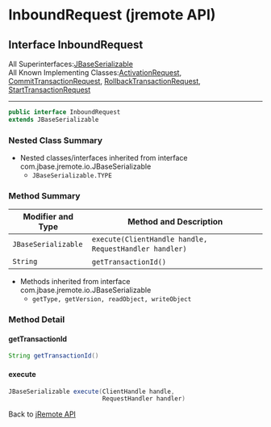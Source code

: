 # InboundRequest (jremote API)

<PageHeader />

## Interface InboundRequest

All Superinterfaces:[JBaseSerializable](./../../../../io/jbaseserializable-(jremote-api) "interface in com.jbase.jremote.io")  
All Known Implementing Classes:[ActivationRequest](./../activationrequest-(jremote-api) "class in com.jbase.jremote.jca.inflow.protocol"), [CommitTransactionRequest](./../../../../protocol/committransactionrequest-(jremote-api) "class in com.jbase.jremote.jca.inflow.protocol"), [RollbackTransactionRequest](./../../../../protocol/rollbacktransactionrequest-(jremote-api) "class in com.jbase.jremote.jca.inflow.protocol"), [StartTransactionRequest](./../starttransactionrequest-(jremote-api) "class in com.jbase.jremote.jca.inflow.protocol")
* * *

```java
public interface InboundRequest
extends JBaseSerializable
```

### Nested Class Summary

- Nested classes/interfaces inherited from interface com.jbase.jremote.io.JBaseSerializable
  - `JBaseSerializable.TYPE`

### Method Summary

| Modifier and Type | Method and Description |
| --- | --- |
| `JBaseSerializable` | `execute(ClientHandle handle, RequestHandler handler)`  |
| `String` | `getTransactionId()`  |

- Methods inherited from interface com.jbase.jremote.io.JBaseSerializable
  - `getType, getVersion, readObject, writeObject`

### Method Detail

#### getTransactionId

```java
String getTransactionId()
```

#### execute

```java
JBaseSerializable execute(ClientHandle handle,
                          RequestHandler handler)
```

Back to [jRemote API](./../../README.md)

<PageFooter />
